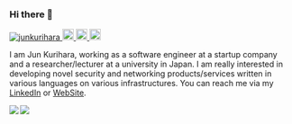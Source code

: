 ### Hi there 👋

<p align="left">
  <a href="https://github.com/junkurihara/junkurihara/">
    <img src="https://komarev.com/ghpvc/?username=junkurihara" alt="junkurihara" />
  </a>
  <a href="https://github.com/junkurihara">
    <img height="20" src="https://img.shields.io/github/followers/junkurihara?label=follow&logo=github&style=flat" />
  </a>
  <a href="http://qiita.com/jqtype">
    <img height="20" src="https://qiita-badge.apiapi.app/s/jqtype/posts.svg" />
  </a>
  <//qiita.com/jqtype">
    <img height="20" src="https://qiita-badge.apiapi.app/s/jqtype/contributions.svg" />
  </a>
</p>

I am Jun Kurihara, working as a software engineer at a startup company and a researcher/lecturer at a university in Japan. I am really interested in developing novel security and networking products/services written in various languages on various infrastructures. You can reach me via my [LinkedIn](https://www.linkedin.com/in/junkurihara/) or [WebSite](https://junkurihara.github.io).

<p align="left">
 <img align="left" src="https://github-readme-stats.vercel.app/api/top-langs/?username=junkurihara&theme=tokyonight&layout=compact" />

 <img align="left" src="https://github-readme-stats.vercel.app/api?username=junkurihara&count_private=true&show_icons=true&theme=tokyonight"/>
</p>
<!--
**junkurihara/junkurihara** is a ✨ _special_ ✨ repository because its `README.md` (this file) appears on your GitHub profile.

Here are some ideas to get you started:

- 🔭 I’m currently working on ...
- 🌱 I’m currently learning ...
- 👯 I’m looking to collaborate on ...
- 🤔 I’m looking for help with ...
- 💬 Ask me about ...
- 📫 How to reach me: ...
- 😄 Pronouns: ...
- ⚡ Fun fact: ...
-->
